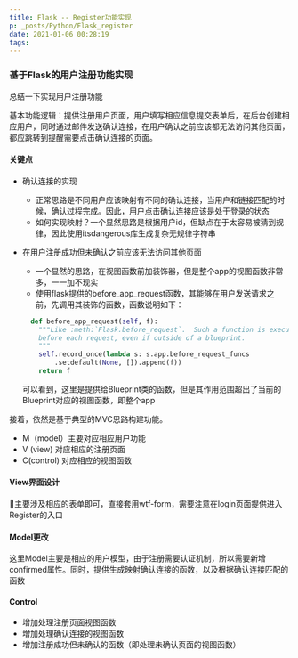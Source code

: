 ```yaml
---
title: Flask -- Register功能实现
p: _posts/Python/Flask_register
date: 2021-01-06 00:28:19
tags:
---
```


### 基于Flask的用户注册功能实现

总结一下实现用户注册功能
<!--more-->
基本功能逻辑：提供注册用户页面，用户填写相应信息提交表单后，在后台创建相应用户，同时通过邮件发送确认连接，在用户确认之前应该都无法访问其他页面，都应跳转到提醒需要点击确认连接的页面。

#### 关键点
* 确认连接的实现
  * 正常思路是不同用户应该映射有不同的确认连接，当用户和链接匹配的时候，确认过程完成。因此，用户点击确认连接应该是处于登录的状态
  * 如何实现映射？一个显然思路是根据用户id，但缺点在于太容易被猜到规律，因此使用itsdangerous库生成复杂无规律字符串

* 在用户注册成功但未确认之前应该无法访问其他页面
  * 一个显然的思路，在视图函数前加装饰器，但是整个app的视图函数非常多，一一加不现实
  * 使用flask提供的before_app_request函数，其能够在用户发送请求之前，先调用其装饰的函数，函数说明如下：
  ```python
    def before_app_request(self, f):
      """Like :meth:`Flask.before_request`.  Such a function is executed
      before each request, even if outside of a blueprint.
      """
      self.record_once(lambda s: s.app.before_request_funcs
          .setdefault(None, []).append(f))
      return f
  ```
  可以看到，这里是提供给Blueprint类的函数，但是其作用范围超出了当前的Blueprint对应的视图函数，即整个app


接着，依然是基于典型的MVC思路构建功能。
* M（model）主要对应相应用户功能
* V (view) 对应相应的注册页面
* C(control) 对应相应的视图函数

#### View界面设计
主要涉及相应的表单即可，直接套用wtf-form，需要注意在login页面提供进入Register的入口

#### Model更改
这里Model主要是相应的用户模型，由于注册需要认证机制，所以需要新增confirmed属性。同时，提供生成映射确认连接的函数，以及根据确认连接匹配的函数

#### Control
* 增加处理注册页面视图函数
* 增加处理确认连接的视图函数
* 增加注册成功但未确认的函数（即处理未确认页面的视图函数）

